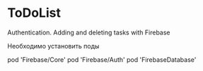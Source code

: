 # ToDoList
Authentication. Adding and deleting tasks with Firebase

Необходимо установить поды

pod 'Firebase/Core'
pod 'Firebase/Auth'
pod 'FirebaseDatabase'
